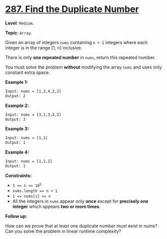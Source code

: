 # [287. Find the Duplicate Number](https://leetcode.com/problems/find-the-duplicate-number/)

**Level**: `Medium`.

**Topic**: `Array`.

Given an array of integers `nums` containing `n + 1` integers where each integer is in the range [1, n] inclusive.

There is only **one repeated number** in `nums`, return this repeated number.

You must solve the problem **without** modifying the array `nums` and uses only constant extra space.

**Example 1:**

```txt
Input: nums = [1,3,4,2,2]
Output: 2
```

**Example 2:**

```txt
Input: nums = [3,1,3,4,2]
Output: 3
```

**Example 3:**

```txt
Input: nums = [1,1]
Output: 1
```

**Example 4:**

```txt
Input: nums = [1,1,2]
Output: 1
```

**Constraints:**

- <code>1 <= n <= 10<sup>5</sup></code>
- `nums.length == n + 1`
- `1 <= nums[i] <= n`
- All the integers in `nums` appear only **once** except for **precisely one integer** which appears **two or more times**.

**Follow up:**

How can we prove that at least one duplicate number must exist in nums?
Can you solve the problem in linear runtime complexity?
